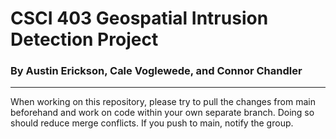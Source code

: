 # CSCI 403 Geospatial Intrusion Detection Project  
  
### By Austin Erickson, Cale Voglewede, and Connor Chandler  
---   
When working on this repository, please try to pull the changes from main beforehand and work on code within your own separate branch. Doing so should reduce merge conflicts. If you push to main, notify the group.
